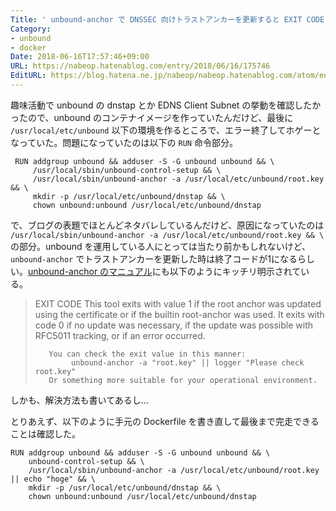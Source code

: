 ```yaml
---
Title: ' unbound-anchor で DNSSEC 向けトラストアンカーを更新すると EXIT CODE 1 で終了する'
Category:
- unbound
- docker
Date: 2018-06-16T17:57:46+09:00
URL: https://nabeop.hatenablog.com/entry/2018/06/16/175746
EditURL: https://blog.hatena.ne.jp/nabeop/nabeop.hatenablog.com/atom/entry/17391345971654720160
---
```


趣味活動で unbound の dnstap とか EDNS Client Subnet の挙動を確認したかったので、unbound のコンテナイメージを作っていたんだけど、最後に `/usr/local/etc/unbound` 以下の環境を作るところで、エラー終了してホゲーとなっていた。問題になっていたのは以下の `RUN` 命令部分。

```
 RUN addgroup unbound && adduser -S -G unbound unbound && \
     /usr/local/sbin/unbound-control-setup && \
     /usr/local/sbin/unbound-anchor -a /usr/local/etc/unbound/root.key && \
     mkdir -p /usr/local/etc/unbound/dnstap && \
     chown unbound:unbound /usr/local/etc/unbound/dnstap
```

で、ブログの表題でほとんどネタバレしているんだけど、原因になっていたのは `/usr/local/sbin/unbound-anchor -a /usr/local/etc/unbound/root.key && \
` の部分。unbound を運用している人にとっては当たり前かもしれないけど、`unbound-anchor` でトラストアンカーを更新した時は終了コードが1になるらしい。[unbound-anchor のマニュアル](https://www.unbound.net/documentation/unbound-anchor.html)にも以下のようにキッチリ明示されている。

> EXIT CODE
>        This tool exits with value 1 if the root anchor was updated  using  the
>        certificate or if the builtin root-anchor was used.  It exits with code
>        0 if no update was necessary, if the update was possible  with  RFC5011
>        tracking, or if an error occurred.
> 
>        You can check the exit value in this manner:
>             unbound-anchor -a "root.key" || logger "Please check root.key"
>        Or something more suitable for your operational environment.

しかも、解決方法も書いてあるし...

とりあえず、以下のように手元の Dockerfile を書き直して最後まで完走できることは確認した。

```
RUN addgroup unbound && adduser -S -G unbound unbound && \
    unbound-control-setup && \
    /usr/local/sbin/unbound-anchor -a /usr/local/etc/unbound/root.key || echo "hoge" && \
    mkdir -p /usr/local/etc/unbound/dnstap && \
    chown unbound:unbound /usr/local/etc/unbound/dnstap
```
